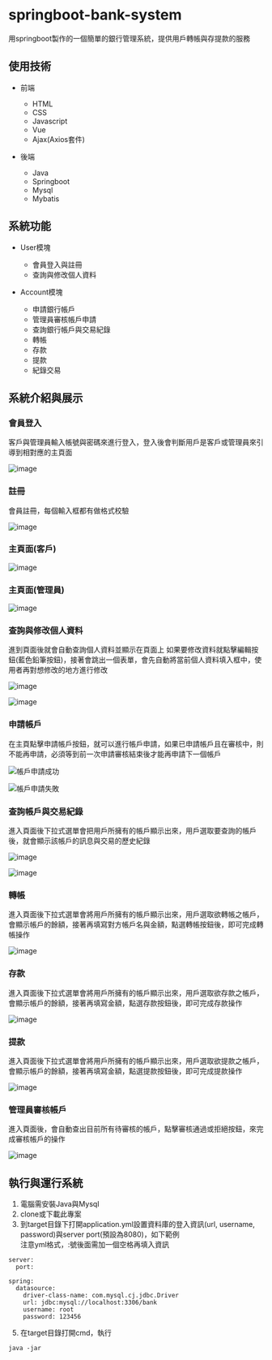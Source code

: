 # springboot-bank-system
用springboot製作的一個簡單的銀行管理系統，提供用戶轉帳與存提款的服務

## 使用技術
* 前端
  - HTML
  - CSS
  - Javascript
  - Vue
  - Ajax(Axios套件)

* 後端 
  - Java 
  - Springboot
  - Mysql
  - Mybatis

## 系統功能
* User模塊
  - 會員登入與註冊
  - 查詢與修改個人資料

* Account模塊
  - 申請銀行帳戶
  - 管理員審核帳戶申請
  - 查詢銀行帳戶與交易紀錄
  - 轉帳
  - 存款
  - 提款
  - 紀錄交易

## 系統介紹與展示

### 會員登入
客戶與管理員輸入帳號與密碼來進行登入，登入後會判斷用戶是客戶或管理員來引導到相對應的主頁面

![image](https://github.com/tonyaszx11/springboot-bank-system/assets/135413819/61350164-38f1-4fd9-b9ad-d439deb62fb3)

### 註冊
會員註冊，每個輸入框都有做格式校驗

![image](https://github.com/tonyaszx11/springboot-bank-system/assets/135413819/4fb2b1a9-1af8-47ee-ab17-b5aed7c17117)

### 主頁面(客戶)

![image](https://github.com/tonyaszx11/springboot-bank-system/assets/135413819/e75b6abf-310f-42f7-b4cc-2b0e60d5c3ae)

### 主頁面(管理員)

![image](https://github.com/tonyaszx11/springboot-bank-system/assets/135413819/4fbc2549-b3b7-4de8-bb6d-3cf2ea639852)

### 查詢與修改個人資料
進到頁面後就會自動查詢個人資料並顯示在頁面上
如果要修改資料就點擊編輯按鈕(藍色鉛筆按鈕)，接著會跳出一個表單，會先自動將當前個人資料填入框中，使用者再對想修改的地方進行修改

![image](https://github.com/tonyaszx11/springboot-bank-system/assets/135413819/2cb69333-75b7-4913-b12d-e432c9d56838)

![image](https://github.com/tonyaszx11/springboot-bank-system/assets/135413819/46f6eea8-0eac-40c4-b493-8b064c0186cc)

### 申請帳戶
在主頁點擊申請帳戶按鈕，就可以進行帳戶申請，如果已申請帳戶且在審核中，則不能再申請，必須等到前一次申請審核結束後才能再申請下一個帳戶

![帳戶申請成功 ](https://github.com/tonyaszx11/springboot-bank-system/assets/135413819/81e62dec-634f-4bb5-9937-f897e28c7c79)

![帳戶申請失敗](https://github.com/tonyaszx11/springboot-bank-system/assets/135413819/33ba5818-0d2a-4b4e-ae05-821503cd8ed5)

### 查詢帳戶與交易紀錄
進入頁面後下拉式選單會把用戶所擁有的帳戶顯示出來，用戶選取要查詢的帳戶後，就會顯示該帳戶的訊息與交易的歷史紀錄

![image](https://github.com/tonyaszx11/springboot-bank-system/assets/135413819/c1e20614-53e7-49a2-a443-52ccd9b96a9c)

![image](https://github.com/tonyaszx11/springboot-bank-system/assets/135413819/60dadc0e-8876-433d-83df-4e7ceb458cff)

### 轉帳
進入頁面後下拉式選單會將用戶所擁有的帳戶顯示出來，用戶選取欲轉帳之帳戶，會顯示帳戶的餘額，接著再填寫對方帳戶名與金額，點選轉帳按鈕後，即可完成轉帳操作

![image](https://github.com/tonyaszx11/springboot-bank-system/assets/135413819/b7c6a8df-04e3-4fd1-a105-d0d0c788e7e9)


### 存款
進入頁面後下拉式選單會將用戶所擁有的帳戶顯示出來，用戶選取欲存款之帳戶，會顯示帳戶的餘額，接著再填寫金額，點選存款按鈕後，即可完成存款操作

![image](https://github.com/tonyaszx11/springboot-bank-system/assets/135413819/0e9d0d29-64e3-46f5-85b0-36a8fcba0a06)


### 提款
進入頁面後下拉式選單會將用戶所擁有的帳戶顯示出來，用戶選取欲提款之帳戶，會顯示帳戶的餘額，接著再填寫金額，點選提款按鈕後，即可完成提款操作

![image](https://github.com/tonyaszx11/springboot-bank-system/assets/135413819/4770603c-3432-498b-a3de-985e2fcb9faa)


### 管理員審核帳戶
進入頁面後，會自動查出目前所有待審核的帳戶，點擊審核通過或拒絕按鈕，來完成審核帳戶的操作

![image](https://github.com/tonyaszx11/springboot-bank-system/assets/135413819/bfa87d2d-0dda-462f-b3f2-e15799bd8ae5)

## 執行與運行系統
1. 電腦需安裝Java與Mysql
2. clone或下載此專案
3. 到target目錄下打開application.yml設置資料庫的登入資訊(url, username, password)與server port(預設為8080)，如下範例  
注意yml格式，:號後面需加一個空格再填入資訊
```
server:
  port: 

spring:
  datasource:
    driver-class-name: com.mysql.cj.jdbc.Driver
    url: jdbc:mysql://localhost:3306/bank
    username: root
    password: 123456
```
5. 在target目錄打開cmd，執行
```
java -jar
```

  


